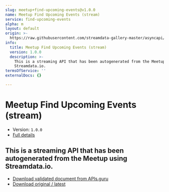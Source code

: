 ```yaml
---
slug: meetup+find-upcoming-events@v1.0.0
name: Meetup Find Upcoming Events (stream)
service: find-upcoming-events
alpha: m
layout: default
origin: >-
  https://raw.githubusercontent.com/streamdata-gallery-master/asyncapi/master/_listings/meetup/meetup-find-upcoming-events-stream-async.md
info:
  title: Meetup Find Upcoming Events (stream)
  version: 1.0.0
  description: >-
    This is a streaming API that has been autogenerated from the Meetup using
    Streamdata.io.
termsOfService: ''
externalDocs: {}

---
```

# Meetup Find Upcoming Events (stream)

* Version: `1.0.0`
* [Full details](../html/meetup+find-upcoming-events@v1.0.0.html)



## This is a streaming API that has been autogenerated from the Meetup using Streamdata.io.



* [Download validated document from APIs.guru](https://raw.githubusercontent.com/APIs-guru/asyncapi-directory/master/docs/APIs/meetup%2Bfind-upcoming-events%40v1.0.0.yaml)
* [Download original / latest](https://raw.githubusercontent.com/streamdata-gallery-master/asyncapi/master/_listings/meetup/meetup-find-upcoming-events-stream-async.md)

<script type="application/ld+json">
{
  "@context": "http://schema.org/",
  "@type": "WebAPI",
  "description": "This is a streaming API that has been autogenerated from the Meetup using Streamdata.io.",
  "documentation": "",

  "name": "Meetup Find Upcoming Events (stream)"
}
</script>
